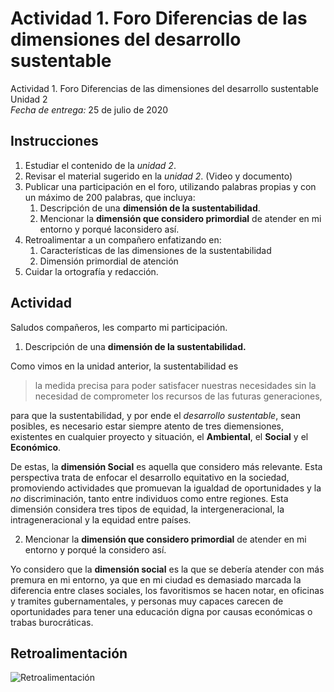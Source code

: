# Actividad 1. Foro Diferencias de las dimensiones del desarrollo sustentable

Actividad 1. Foro Diferencias de las dimensiones del desarrollo sustentable \
Unidad 2 \
_Fecha de entrega:_ 25 de julio de 2020


## Instrucciones
1. Estudiar el contenido de la _unidad 2_.
2. Revisar el material sugerido en la _unidad 2_. (Video y documento)
3. Publicar una participación en el foro, utilizando palabras propias y con un máximo de 200 palabras, que incluya:
	1. Descripción de una __dimensión de la sustentabilidad__.
	2. Mencionar la __dimensión que considero primordial__ de atender en mi entorno y porqué laconsidero así.
4. Retroalimentar a un compañero enfatizando en:
	1. Características de las dimensiones de la sustentabilidad
	2. Dimensión primordial de atención
5. Cuidar la ortografía y redacción.

## Actividad

Saludos compañeros, les comparto mi participación.


1. Descripción de una __dimensión de la sustentabilidad.__ 

Como vimos en la unidad anterior, la sustentabilidad es 
> la medida precisa para poder satisfacer nuestras necesidades sin la necesidad de comprometer los recursos de las futuras generaciones,

para que la sustentabilidad, y por ende el _desarrollo sustentable_, sean posibles, es necesario estar siempre atento de tres diemensiones, existentes en cualquier proyecto y situación, el __Ambiental__, el __Social__ y el __Económico__.

De estas, la __dimensión Social__ es aquella que considero más relevante. Esta perspectiva trata de enfocar el desarrollo equitativo en la sociedad, promoviendo actividades que promuevan la igualdad de oportunidades y la _no_ discriminación, tanto entre individuos como entre regiones. Esta dimensión considera tres tipos de equidad, la intergeneracional, la intrageneracional y la equidad entre países.


2. Mencionar la __dimensión que considero primordial__ de atender en mi entorno y porqué la considero así.

Yo considero que la __dimensión social__ es la que se debería atender con más premura en mi entorno, ya que en mi ciudad es demasiado marcada la diferencia entre clases sociales, los favoritismos se hacen notar, en oficinas y tramites gubernamentales, y personas muy capaces carecen de oportunidades para tener una educación digna por causas económicas o trabas burocráticas.

## Retroalimentación
![Retroalimentación](assets/DS-U2-A1-1.png)

